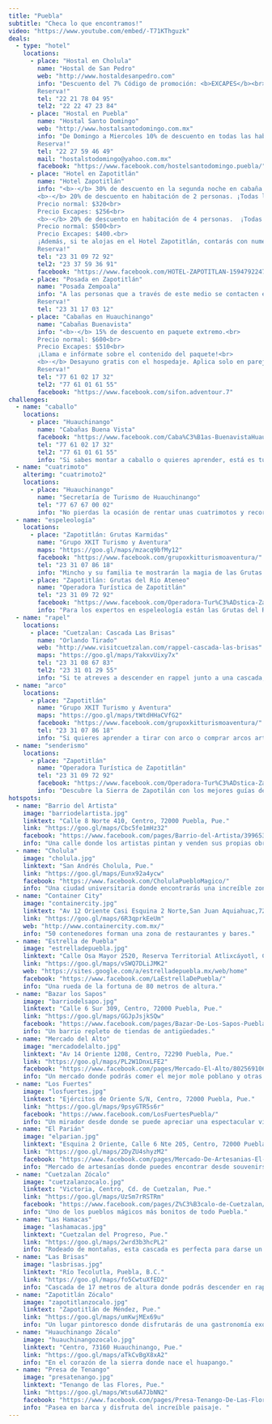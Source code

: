 ```yaml
---
title: "Puebla"
subtitle: "Checa lo que encontramos!"
video: "https://www.youtube.com/embed/-T71KThguzk"
deals:
  - type: "hotel"
    locations:
      - place: "Hostal en Cholula"
        name: "Hostal de San Pedro"
        web: "http://www.hostaldesanpedro.com"
        info: "Descuento del 7% Código de promoción: <b>EXCAPES</b><br>
        Reserva!"
        tel: "22 21 78 04 95"
        tel2: "22 22 47 23 84"
      - place: "Hostal en Puebla"
        name: "Hostal Santo Domingo"
        web: "http://www.hostalsantodomingo.com.mx"
        info: "De Domingo a Miercoles 10% de descuento en todas las habitaciones privadas.<br>
        Reserva!"
        tel: "22 27 59 46 49"
        mail: "hostalstodomingo@yahoo.com.mx"
        facebook: "https://www.facebook.com/hostelsantodomingo.puebla/"
      - place: "Hotel en Zapotitlán"
        name: "Hotel Zapotitlán"
        info: "<b>·</b> 30% de descuento en la segunda noche en cabaña de 5 personas. Además, si pagas por anticipado, se aplica un ¡10% de descuento extra!<br>
        <b>·</b> 20% de descuento en habitación de 2 personas. ¡Todas las noches!<br>
        Precio normal: $320<br>
        Precio Excapes: $256<br>
        <b>·</b> 20% de descuento en habitación de 4 personas.  ¡Todas las noches de verano!<br>
        Precio normal: $500<br>
        Precio Excapes: $400.<br>
        ¡Además, si te alojas en el Hotel Zapotitlán, contarás con numerosos descuentos en actividades turísticas, rutas guiadas, restaurantes y en la entrada a las Grutas Karmidas!<br>
        Reserva!"
        tel: "23 3­1 09­ 72 ­92"
        tel2: "23 3­7 59­ 36­ 91"
        facebook: "https://www.facebook.com/HOTEL-ZAPOTITLAN-1594792247463869/"
      - place: "Posada en Zapotitlán"
        name: "Posada Zempoala"
        info: "A las personas que a través de este medio se contacten el mes de mayo del 2016, el costo por persona será de $100 por noche con el código Excapes.<br>
        Reserva!"
        tel: "23 31 17 03 12"
      - place: "Cabañas en Huauchinango"
        name: "Cabañas Buenavista"
        info: "<b>·</b> 15% de descuento en paquete extremo.<br>
        Precio normal: $600<br>
        Precio Excapes: $510<br>
        ¡Llama e infórmate sobre el contenido del paquete!<br>
        <b>·</b> Desayuno gratis con el hospedaje. Aplica solo en parejas y familias.<br>
        Reserva!"
        tel: "77 61 02 17 32"
        tel2: "77 61 01 61 55"
        facebook: "https://www.facebook.com/sifon.adventour.7"
challenges:
  - name: "caballo"
    locations:
      - place: "Huauchinango"
        name: "Cabañas Buena Vista"
        facebook: "https://www.facebook.com/Caba%C3%B1as-BuenavistaHuauchinango-236830259716292/"
        tel: "77 61 02 17 32"
        tel2: "77 61 01 61 55"
        info: "Si sabes montar a caballo o quieres aprender, está es tu mejor opción!"
  - name: "cuatrimoto"
    alterimg: "cuatrimoto2"
    locations:
      - place: "Huauchinango"
        name: "Secretaría de Turismo de Huauchinango"
        tel: "77 67 67 00 02"
        info: "No pierdas la ocasión de rentar unas cuatrimotos y recorrer los alrededores de la presa de Tenango. "
  - name: "espeleología"
    locations:
      - place: "Zapotitlán: Grutas Karmidas"
        name: "Grupo XKIT Turismo y Aventura"
        maps: "https://goo.gl/maps/mzacq9bfMy12"
        facebook: "https://www.facebook.com/grupoxkitturismoaventura/"
        tel: "23 31 07 86 18"
        info: "Mincho y su familia te mostrarán la magia de las Grutas Karmidas."
      - place: "Zapotitlán: Grutas del Río Ateneo"
        name: "Operadora Turística de Zapotitlán"
        tel: "23 31 09 72 92"
        facebook: "https://www.facebook.com/Operadora-Tur%C3%ADstica-Zapotitl%C3%A1n-165228227186839/"
        info: "Para los expertos en espeleología están las Grutas del Río Ateneo, contacta con Wenceslao Nieto y visítalas! "
  - name: "rapel"
    locations:
      - place: "Cuetzalan: Cascada Las Brisas"
        name: "Orlando Tirado"
        web: "http://www.visitcuetzalan.com/rappel-cascada-las-brisas"
        maps: "https://goo.gl/maps/YakxvUixy7x"
        tel: "23 31 08 67 83"
        tel2: "23 31 01 29 55"
        info: "Si te atreves a descender en rappel junto a una cascada, llama a los instructores con más experiencia de Las Brisas. Te dejamos el contacto de Orlando Tirado. "
  - name: "arco"
    locations:
      - place: "Zapotitlán"
        name: "Grupo XKIT Turismo y Aventura"
        maps: "https://goo.gl/maps/tWtdHHaCVfG2"
        facebook: "https://www.facebook.com/grupoxkitturismoaventura/"
        tel: "23 31 07 86 18"
        info: "Si quieres aprender a tirar con arco o comprar arcos artesanales contacta con Rafa Rojas."
  - name: "senderismo"
    locations:
      - place: "Zapotitlán"
        name: "Operadora Turística de Zapotitlán"
        tel: "23 31 09 72 92"
        facebook: "https://www.facebook.com/Operadora-Tur%C3%ADstica-Zapotitl%C3%A1n-165228227186839/"
        info: "Descubre la Sierra de Zapotilán con los mejores guías de la zona."
hotspots:
  - name: "Barrio del Artista"
    image: "barriodelartista.jpg"
    linktext: "Calle 8 Norte 410, Centro, 72000 Puebla, Pue."
    link: "https://goo.gl/maps/Cbc5fe1mHz32"
    facebook: "https://www.facebook.com/pages/Barrio-del-Artista/399653390070888"
    info: "Una calle donde los artistas pintan y venden sus propias obras."
  - name: "Cholula"
    image: "cholula.jpg"
    linktext: "San Andrés Cholula, Pue."
    link: "https://goo.gl/maps/Eunx92a4ycw"
    facebook: "https://www.facebook.com/CholulaPuebloMagico/"
    info: "Una ciudad universitaria donde encontrarás una increíble zona de bares."
  - name: "Container City"
    image: "containercity.jpg"
    linktext: "Av 12 Oriente Casi Esquina 2 Norte,San Juan Aquiahuac,72810 Tlaxcalancingo, Pue."
    link: "https://goo.gl/maps/6R3qprkEeUm"
    web: "http://www.containercity.com.mx/"
    info: "50 contenedores forman una zona de restaurantes y bares."
  - name: "Estrella de Puebla"
    image: "estrelladepuebla.jpg"
    linktext: "Calle Osa Mayor 2520, Reserva Territorial Atlixcáyotl, Centros Comerciales Desarrollo Atlixcayotl, 72190 Puebla, Pue."
    link: "https://goo.gl/maps/vSWQ7DLiJMK2"
    web: "https://sites.google.com/a/estrelladepuebla.mx/web/home"
    facebook: "https://www.facebook.com/LaEstrellaDePuebla/"
    info: "Una rueda de la fortuna de 80 metros de altura."
  - name: "Bazar los Sapos"
    image: "barriodelsapo.jpg"
    linktext: "Calle 6 Sur 309, Centro, 72000 Puebla, Pue."
    link: "https://goo.gl/maps/GGJpJsjkSQw"
    facebook: "https://www.facebook.com/pages/Bazar-De-Los-Sapos-Puebla/864602130249477"
    info: "Un barrio repleto de tiendas de antigüedades."
  - name: "Mercado del Alto"
    image: "mercadodelalto.jpg"
    linktext: "Av 14 Oriente 1208, Centro, 72290 Puebla, Pue."
    link: "https://goo.gl/maps/PL2W1DnxLFE2"
    facebook: "https://www.facebook.com/pages/Mercado-El-Alto/802569106473613"
    info: "Un mercado donde podrás comer el mejor mole poblano y otras platillos típicos. "
  - name: "Los Fuertes"
    image: "losfuertes.jpg"
    linktext: "Ejércitos de Oriente S/N, Centro, 72000 Puebla, Pue."
    link: "https://goo.gl/maps/9psyGTR5s6r"
    facebook: "https://www.facebook.com/LosFuertesPuebla/"
    info: "Un mirador desde donde se puede apreciar una espectacular vista de la ciudad y sus tres volcanes."
  - name: "El Parián"
    image: "elparian.jpg"
    linktext: "Esquina 2 Oriente, Calle 6 Nte 205, Centro, 72000 Puebla, Pue."
    link: "https://goo.gl/maps/2DyZU4shyzM2"
    facebook: "https://www.facebook.com/pages/Mercado-De-Artesanias-El-Parian/280555548643551"
    info: "Mercado de artesanías donde puedes encontrar desde souvenirs hasta dulces típicos."
  - name: "Cuetzalan Zócalo"
    image: "cuetzalanzocalo.jpg"
    linktext: "Victoria, Centro, Cd. de Cuetzalan, Pue."
    link: "https://goo.gl/maps/UzSm7rRSTRm"
    facebook: "https://www.facebook.com/pages/Z%C3%B3calo-de-Cuetzalan/211795092178860"
    info: "Uno de los pueblos mágicos más bonitos de todo Puebla."
  - name: "Las Hamacas"
    image: "lashamacas.jpg"
    linktext: "Cuetzalan del Progreso, Pue."
    link: "https://goo.gl/maps/2wrd3b3hcPL2"
    info: "Rodeado de montañas, esta cascada es perfecta para darse un chapuzón."
  - name: "Las Brisas"
    image: "lasbrisas.jpg"
    linktext: "Río Tecolutla, Puebla, B.C."
    link: "https://goo.gl/maps/fo5CwtuXfED2"
    info: "Cascada de 17 metros de altura donde podrás descender en rappel."
  - name: "Zapotitlán Zócalo"
    image: "zapotitlanzocalo.jpg"
    linktext: "Zapotitlán de Méndez, Pue."
    link: "https://goo.gl/maps/umKwjMEx69u"
    info: "Un lugar pintoresco donde disfrutarás de una gastronomía exquisita."
  - name: "Huauchinango Zócalo"
    image: "huauchinangozocalo.jpg"
    linktext: "Centro, 73160 Huauchinango, Pue."
    link: "https://goo.gl/maps/aTkCvBgX8xA2"
    info: "En el corazón de la sierra donde nace el huapango."
  - name: "Presa de Tenango"
    image: "presatenango.jpg"
    linktext: "Tenango de las Flores, Pue."
    link: "https://goo.gl/maps/Wtsu6A7JbNN2"
    facebook: "https://www.facebook.com/pages/Presa-Tenango-De-Las-Flores/478639142175249"
    info: "Pasea en barca y disfruta del increíble paisaje. "
---
```

